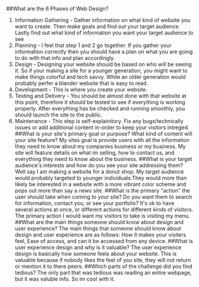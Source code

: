 ##What are the 6 Phases of Web Design?
  1. Information Gathering - Gather information on what kind of website you want to create. Then make goals and find out your target audience. Lastly find out what kind of information you want your target audience to see
  2. Planning - I feel that step 1 and 2 go together. If you gather your information correctly then you should have a plan on what you are going to do with that info and plan accordingly.
  3. Design - Designing your website should be based on who will be seeing it. So if your making a site for a younger generation, you might want to make things colorful and tech savvy. While an older generation would probably perfer a blander website that is easy to read.
  4. Development - This is where you create your website. 
  5. Testing and Delivery - You should be almost done with that website at this point, therefore it should be tested to see if everything is working properly. After everything has be checked and running smoothly, you should launch the site to the public.
  6. Maintenance - This step is self-explainitory. Fix any bugs/technically issues or add additional content in-order to keep your visitors intreged. 
##What is your site's primary goal or purpose? What kind of content will your site feature?
  My sites goal is provide users with all the information they need to know about my companies business or my business. My site will feature details on what im selling, how to contact us, and everything they need to know about the business.
##What is your target audience's interests and how do you see your site addressing them?
  Well say I am making a website for a donut shop. My target audience would probably targeted to younger individuals.They would more than likely be interested in a website with a more vibrant color scheme and pops out more than say a news site. 
##What is the primary "action" the user should take when coming to your site? Do you want them to search for information, contact you, or see your portfolio? It's ok to have several actions at once, or different actions for different kinds of visitors.
  The primary action I would want my visitors to take is visiting my menu. 
##What are the main things someone should know about design and user experience?
  The main things that someone should know about design and user experience are as follows: How it makes your visiters feel, Ease of access, and can it be accessed from any device.
##What is user experience design and why is it valuable? 
  The user experience design is basically how someone feels about your website. This is valuable because if nobody likes the feel of you site, they will not return or mention it to there peers.
##Which parts of the challenge did you find tedious? The only part that was tedious was reading an entire webpage, but it was valuble info. So im cool with it.
